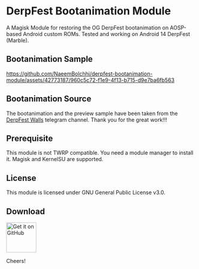 # DerpFest Bootanimation Module
A Magisk Module for restoring the OG DerpFest bootanimation on AOSP-based Android custom ROMs. Tested and working on Android 14 DerpFest (Marble).

## Bootanimation Sample
https://github.com/NaeemBolchhi/derpfest-bootanimation-module/assets/42773187/960c5c72-f1e9-4f13-b715-d9e7ba6fb563

## Bootanimation Source
The bootanimation and the preview sample have been taken from the [DerpFest Walls](https://t.me/DerpFestWalls) telegram channel. Thank you for the great work!!!

## Prerequisite
This module is not TWRP compatible. You need a module manager to install it. Magisk and KernelSU are supported.

## License
This module is licensed under GNU General Public License v3.0.

## Download
[<img src="https://github.com/machiav3lli/oandbackupx/blob/034b226cea5c1b30eb4f6a6f313e4dadcbb0ece4/badge_github.png" alt="Get it on GitHub" height="80">](https://raw.githubusercontent.com/NaeemBolchhi/derpfest-bootanimation-module/main/_releases/dfbootanim.zip)

Cheers!